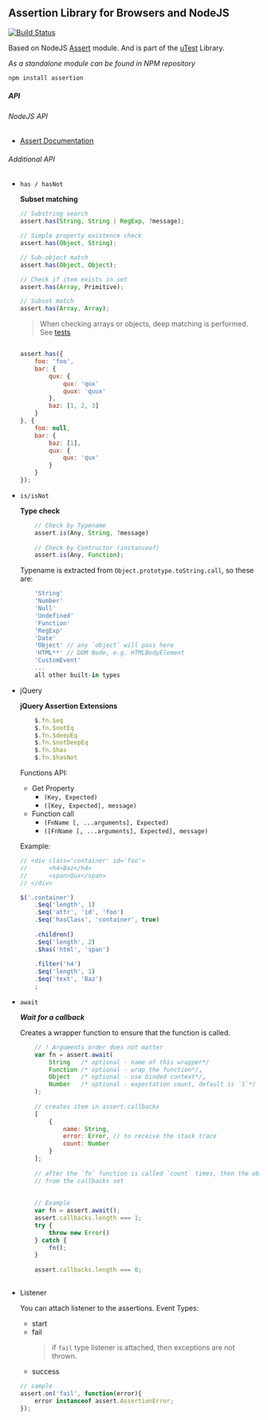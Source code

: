 Assertion Library for Browsers and NodeJS
----
[![Build Status](https://travis-ci.org/atmajs/assertion.png?branch=master)](https://travis-ci.org/atmajs/assertion)

Based on NodeJS [Assert](http://nodejs.org/api/assert.html) module. And is part of the [uTest](https://github.com/atmajs/utest) Library.

_As a standalone module can be found in NPM repository_
```bash
npm install assertion
```

##### API

###### NodeJS API

- [Assert Documentation](http://nodejs.org/api/assert.html)

###### Additional API

- `has / hasNot`

	**Subset matching**
	```javascript
	// Substring search
	assert.has(String, String | RegExp, ?message);
	
	// Simple property existence check
	assert.has(Object, String);
	
	// Sub-object match
	assert.has(Object, Object);
	
	// Check if item exists in set
	assert.has(Array, Primitive);
	
	// Subset match
	assert.has(Array, Array);
	```
	
	> When checking arrays or objects, deep matching is performed. See [tests](https://github.com/atmajs/assertion/blob/master/test/has.test)
	
	```javascript
	
	assert.has({
		foo: 'foo',
		bar: {
			qux: {
				qux: 'qux'
				quux: 'quux'
			},
			baz: [1, 2, 3]
		}
	}, {
		foo: null,
		bar: {
			baz: [1],
			qux: {
				qux: 'qux'
			}
		}
	});
	
	```

- `is/isNot`

	**Type check**
	```javascript
		// Check by Typename
		assert.is(Any, String, ?message)
		
		// Check by Contructor (instanceof)
		assert.is(Any, Function);
	```
	Typename is extracted from `Object.prototype.toString.call`, so these are:
	```javascript
		'String'
		'Number'
		'Null'
		'Undefined'
		'Function'
		'RegExp'
		'Date'
		'Object' // any `object` will pass here
		'HTML**' // DOM Node, e.g. HTMLBodyElement
		'CustomEvent'
		...
		all other built-in types
	```

- jQuery

	**jQuery Assertion Extensions**
	```javascript
		$.fn.$eq
		$.fn.$notEq
		$.fn.$deepEq
		$.fn.$notDeepEq
		$.fn.$has
		$.fn.$hasNot
	```
	Functions API:
	- Get Property
		- ``` (Key, Expected) ```
		- ``` ([Key, Expected], message) ```
	- Function call
		- ``` (FnName [, ...arguments], Expected) ```
		- ``` ([FnName [, ...arguments], Expected], message) ```
	
	Example:
	```javascript
	// <div class='container' id='foo'>
	//		<h4>Baz</h4>
	//		<span>Qux</span>
	// </div>
	
	$('.container')
		.$eq('length', 1)
		.$eq('attr', 'id', 'foo')
		.$eq('hasClass', 'container', true)
		
		.children()
		.$eq('length', 2)
		.$has('html', 'span')
		
		.filter('h4')
		.$eq('length', 1)
		.$eq('text', 'Baz')
		;
	```
	

- `await`

	_**Wait for a callback**_
	
	Creates a wrapper function to ensure that the function is called.
	```javascript
		// ! Arguments order does not matter
		var fn = assert.await(
			String   /* optional - name of this wrapper*/
			Function /* optional - wrap the function*/,
			Object   /* optional - use binded context*/,
			Number   /* optional - expectation count, default is `1`*/
		);
		
		// creates item in assert.callbacks
		[
			{
				name: String,
				error: Error, // to receive the stack trace
				count: Number
			}
		];
		
		// after the `fn` function is called `count` times, then the object is removed
		// from the callbacks set
		
		
		// Example
		var fn = assert.await();
		assert.callbacks.length === 1;
		try {
			throw new Error()
		} catch {
			fn();
		}
		
		assert.callbacks.length === 0;
		
	```
	
- Listener
	
	You can attach listener to the assertions.
	Event Types:
	- start
	- fail
		> if `fail` type listener is attached, then exceptions are not thrown.
	- success
	
	```javascript
	// sample
	assert.on('fail', function(error){
		error instanceof assert.AssertionError;
	});
	```
